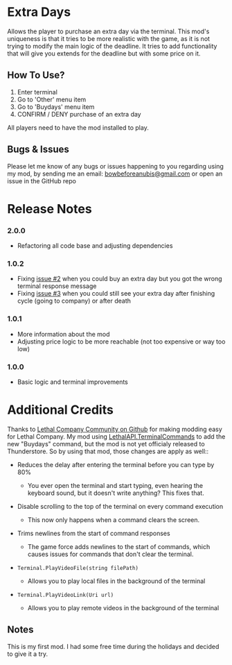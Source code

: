 # Extra Days
Allows the player to purchase an extra day via the terminal. This mod's uniqueness is that it tries to be more realistic with the game, as it is not trying to modify the main logic of the deadline. It tries to add functionality that will give you extends for the deadline but with some price on it.

## How To Use?
1. Enter terminal
2. Go to 'Other' menu item
3. Go to 'Buydays' menu item
4. CONFIRM / DENY purchase of an extra day

All players need to have the mod installed to play.

## Bugs & Issues
Please let me know of any bugs or issues happening to you regarding using my mod, by sending me an email: bowbeforeanubis@gmail.com or open an issue in the GitHub repo

# Release Notes
### 2.0.0
- Refactoring all code base and adjusting dependencies

### 1.0.2
- Fixing [issue #2](https://github.com/ustaalon/LethalCompany.ExtraDays/issues/2) when you could buy an extra day but you got the wrong terminal response message
- Fixing [issue #3](https://github.com/ustaalon/LethalCompany.ExtraDays/issues/3) when you could still see your extra day after finishing cycle (going to company) or after death

### 1.0.1
- More information about the mod
- Adjusting price logic to be more reachable (not too expensive or way too low)

### 1.0.0
- Basic logic and terminal improvements

# Additional Credits
Thanks to [Lethal Company Community on Github](https://github.com/LethalCompany) for making modding easy for Lethal Company.
My mod using [LethalAPI.TerminalCommands](https://github.com/LethalCompany/LethalAPI.TerminalCommands) to add the new "Buydays" command, but the mod is not yet officialy released to Thunderstore.
So by using that mod, those changes are apply as well::
* Reduces the delay after entering the terminal before you can type by 80%
  *  You ever open the terminal and start typing, even hearing the keyboard sound, but it doesn't write anything? This fixes that.

* Disable scrolling to the top of the terminal on every command execution
  *  This now only happens when a command clears the screen.
    
* Trims newlines from the start of command responses
  *  The game force adds newlines to the start of commands, which causes issues for commands that don't clear the terminal. 

* `Terminal.PlayVideoFile(string filePath)`
  * Allows you to play local files in the background of the terminal
    
* `Terminal.PlayVideoLink(Uri url)`
  * Allows you to play remote videos in the background of the terminal

## Notes
This is my first mod. I had some free time during the holidays and decided to give it a try.